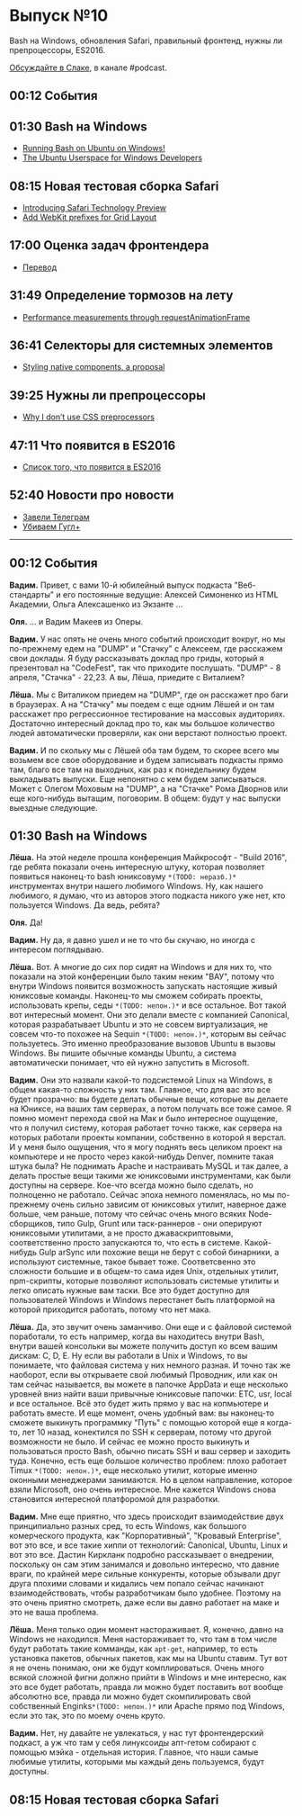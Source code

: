 # Выпуск №10

Bash на Windows, обновления Safari, правильный фронтенд, нужны ли препроцессоры, ES2016.

[Обсуждайте в Слаке](http://slack.web-standards.ru), в канале #​podcast.

## 00:12 События

## 01:30 Bash на Windows

- [Running Bash on Ubuntu on Windows!](https://channel9.msdn.com/Events/Build/2016/P488)
- [The Ubuntu Userspace for Windows Developers](http://blog.dustinkirkland.com/2016/03/ubuntu-on-windows.html)

## 08:15 Новая тестовая сборка Safari

- [Introducing Safari Technology Preview](https://webkit.org/blog/6017/introducing-safari-technology-preview/)
- [Add WebKit prefixes for Grid Layout](https://github.com/postcss/autoprefixer/issues/633)

## 17:00 Оценка задач фронтендера

- [Перевод](http://frontender.info/estimating-a-front-end-web-dev-job/)

## 31:49 Определение тормозов на лету

- [Performance measurements through requestAnimationFrame](http://www.quirksmode.org/blog/archives/2016/03/rafp_a_proposal.html)

## 36:41 Селекторы для системных элементов

- [Styling native components, a proposal](https://lists.w3.org/Archives/Public/www-style/2016Mar/0310.html)

## 39:25 Нужны ли препроцессоры

- [Why I don’t use CSS preprocessors](http://www.456bereastreet.com/archive/201603/why_i_dont_use_css_preprocessors/)

## 47:11 Что появится в ES2016

- [Список того, что появится в ES2016](http://frontender.info/ecmascript-2016/)

## 52:40 Новости про новости

- [Завели Телеграм](https://telegram.me/webstandards_ru)
- [Убиваем Гугл+](https://plus.google.com/+Web-standardsRu/posts)

---

## 00:12 События

**Вадим.** Привет, с вами 10-й юбилейный выпуск подкаста "Веб-стандарты" и его постоянные ведущие: Алексей Симоненко из HTML Академии, Ольга Алексашенко из Экзанте ...

**Оля.** ... и Вадим Макеев из Оперы.

**Вадим.** У нас опять не очень много событий происходит вокруг, но мы по-прежнему едем на "DUMP" и "Стачку" с Алексеем, где расскажем свои доклады. Я буду рассказывать доклад про гриды, который я презентовал на "CodeFest", так что приходите послушать. "DUMP" - 8 апреля, "Стачка" - 22,23. А вы, Лёша, приедите с Виталием?

**Лёша.** Мы с Виталиком приедем на "DUMP", где он расскажет про баги в браузерах. А на "Стачку" мы поедем с еще одним Лёшей и он там расскажет про регрессионное тестирование на массовых аудиториях. Достаточно интересный доклад про то, как мы большое количество людей автоматически проверяли, как они верстают полностью проект.

**Вадим.** И по скольку мы с Лёшей оба там будем, то скорее всего мы возьмем все свое оборудование и будем записывать подкасты прямо там, благо все там на выходных, как раз к понедельнику будем выкладывать выпуски. Еще непонятно с кем будем записываться. Может с Олегом Моховым на "DUMP", а на "Стачке" Рома Дворнов или еще кого-нибудь вытащим, поговорим. В общем: будут у нас выпуски выездные следующие.


## 01:30 Bash на Windows

**Лёша.** На этой неделе прошла конференция Майкрософт - "Build 2016",  где ребята показали очень интересную штуку, которая позволяет появиться наконец-то bash юниксовуму `*(TODO: неразб.)*` инструментах внутри нашего любимого Windows. Ну, как нашего любимого, я думаю, что из авторов этого подкаста  никого уже нет, кто пользуется Windows. Да ведь, ребята?

**Оля.** Да!

**Вадим.** Ну да, я давно ушел и не то что бы скучаю, но иногда с интересом поглядываю.

**Лёша.** Вот. А многие до сих пор сидят на Windows и для них то, что показали на этой конференции было таким неким "ВАУ", потому что внутри Windows появится возможность запускать настоящие живый юниксовые команды. Наконец-то мы сможем собирать проекты, использовать крепы, седы 	`*(TODO: непон.)*` и все остальное. Вот такой вот интересный момент. Они это делали вместе с компанией Canonical, которая разрабатывает Ubuntu и это не совсем виртуализация, не совсем что-то похожее на Sequin `*(TODO: непон.)*`, которым вы сейчас пользуетесь. Это именно преобразование вызовов Ubuntu в вызовы Windows. Вы пишите обычные команды Ubuntu, а система автоматически понимает, что ей нужно запустить в Microsoft.

**Вадим.** Они это назвали какой-то подсистемой Linux на Windows, в общем какая-то сложность у них там. Главное, что для вас это все будет прозрачно: вы будете делать обычные вещи, которые вы делаете на Юниксе, на ваших там серверах, а потом получать все тоже самое. Я помню момент перехода свой на Мак и было интересное ощущение, что я получил систему, которая работает точно также, как сервера на которых работали проекты компании, собственно в которой я верстал. И у меня было ощущения, что я могу поднять весь целиком проект на компьютере и не просто через какой-нибудь Denver, помните такая штука была? Не поднимать Apache и настраивать MySQL и так далее, а делать простые вещи такими же юниксовыми инструментами, как были доступны на сервере. Кое-что всегда можно было сделать, но полноценно не работало. Сейчас эпоха немного поменялась, но мы  по-прежнему очень сильно зависим от юниксовых утилит, наверное даже больше, чем раньше, потому что сейчас очень много всяких Node-сборщиков, типо Gulp, Grunt или таск-раннеров - они оперируют юниксовыми утилитами, а не просто джаваскриптовыми, соответственно просто запускаются то, что есть в системе. Какой-нибудь Gulp arSync или похожие вещи не берут с собой бинарники, а используют системные, такое бывает тоже. Соответсвенно это сложности большие и в общем-то сама идея Unix, отдельных утилит, npm-скрипты, которые позволяют использовать системые утилиты и легко описать нужные вам таски.
Все это будет доступно для пользователей Windows и Windows перестанет быть платформой на которой приходится работать, потому что нет мака.

**Лёша.** Да, это звучит очень заманчиво. Они еще и с файловой системой поработали, то есть например, когда вы находитесь внутри Bash, внутри вашей консольки вы можете получить доступ ко всем вашим дискам: C, D, E.  Ну если вы работали в Unix и Windows, то вы понимаете, что файловая система у них немного разная. И точно так же наоборот, если вы открываете свой любимый Проводник, или как он там сейчас называется, вы можете в папочке AppData и еще несколько уровней вниз найти ваши привычные юниксовые папочки: ETC, usr, local и все остальное.  Всё это будет жить прямо у вас на копмьютере и работать вместе. И еще момент, очень удобный вам: вы наконец-то сможете выкинуть программку "Путь" с помощью которой еще я когда-то, лет 10 назад, конектился по SSH к серверам, потому что другой возможности не было. И сейчас ее можно просто выкинуть и пользоваться просто Bash, обычно писать SSH и ваш сервер и заходить туда. Конечно, есть еще большое количество проблем: плохо работает Timux `*(TODO: непон.)*`, еще несколько утилит, которые именно оконными менеджерами занимаются. Но в целом направление, которое взяли Microsoft, оно очень интересное. Мне кажется Windows снова становится интересной платфоромой для разработки.

**Вадим.** Мне еще приятно, что здесь происходит взаимодействие двух принципиально разных сред, то есть Windows, как большого комерческого продукта, как "Корпоративный", "Кровавый Enterprise", вот это все, и все такие хиппи от технологий: Canonical, Ubuntu, Linux и вот это все. Дастин Киркланк подробно рассказывает о внедрении, поскольку он сам этим занимался и довольно интересно, что давние враги, по крайней мере сильные конкуренты, которые обзывали друг друга плохими словами и кидались чем попало сейчас начинают взаимодействовать, чтобы разработчикам было удобнее. Поэтому на это очень приятно смотреть, даже если вы давно работает на маке и это не ваша проблема. 

**Лёша.** Меня только один момент настораживает. Я, конечно, давно на Windows не находился. Меня настораживает то, что там в том числе будут работать такие комманды, как `apt-get`, например, то есть установка пакетов, обычных пакетов, как мы на Ubuntu ставим. Тут вот я не очень понимаю, они же будут комплироваться. Очень много всякой сложной фигни должно прийти в Windows и мне интересно, как это все будет работать, правда ли можно будет поставить вот вообще абсолютно все, правда ли можно будет скомпилировать свой собственный Enginks`*(TODO: непон.)*` или Apache прямо под Windows, если это так, это по моему очень круто.

**Вадим.** Нет, ну давайте не увлекаться, у нас тут фронтендерский подкаст, а уж что там у себя линуксоиды апт-гетом собирают с помощью мэйка - отдельная история. Главное, что наши самые любимые утилиты, которыми мы каждый день пользуемся, будут доступны.

## 08:15 Новая тестовая сборка Safari
